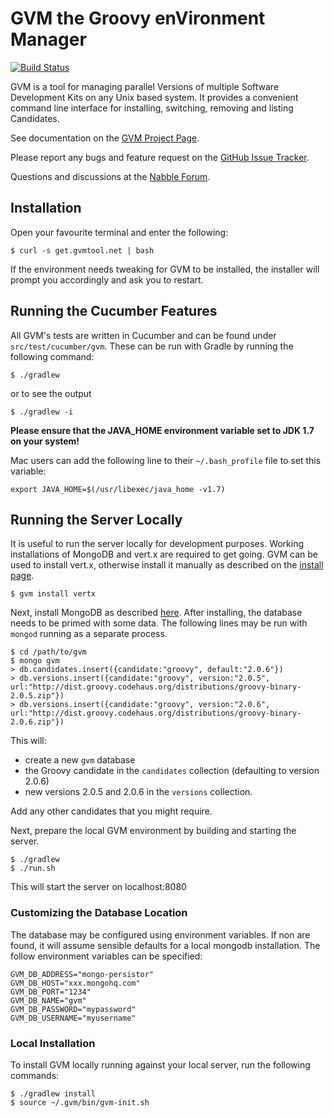 # GVM the Groovy enVironment Manager

[![Build Status](https://drone.io/github.com/gvmtool/gvm/status.png)](https://drone.io/github.com/gvmtool/gvm/latest)

<span id="mashape-button" data-api="groovy-environment-manager" data-name="marcovermeulen" data-icon="1"></span>
<script src="https://www.mashape.com/embed/button.js"></script>

GVM is a tool for managing parallel Versions of multiple Software Development Kits on any Unix based system. It provides a convenient command line interface for installing, switching, removing and listing Candidates.

See documentation on the [GVM Project Page](http://gvmtool.net).

Please report any bugs and feature request on the [GitHub Issue Tracker](https://github.com/gvmtool/gvm/issues).

Questions and discussions at the [Nabble Forum](http://forum.gvmtool.net).

## Installation

Open your favourite terminal and enter the following:

    $ curl -s get.gvmtool.net | bash

If the environment needs tweaking for GVM to be installed, the installer will prompt you accordingly and ask you to restart.

## Running the Cucumber Features

All GVM's tests are written in Cucumber and can be found under `src/test/cucumber/gvm`. These can be run with Gradle by running the following command:

    $ ./gradlew

or to see the output

	$ ./gradlew -i

__Please ensure that the JAVA_HOME environment variable set to JDK 1.7 on your system!__

Mac users can add the following line to their `~/.bash_profile` file to set this variable:

	export JAVA_HOME=$(/usr/libexec/java_home -v1.7)

## Running the Server Locally

It is useful to run the server locally for development purposes. Working installations of MongoDB and vert.x are required to get going. GVM can be used to install vert.x, otherwise install it manually as described on the [install page](http://vertx.io/install.html).

	$ gvm install vertx

Next, install MongoDB as described [here](http://www.mongodb.org/downloads). After installing, the database needs to be primed with some data. The following lines may be run with `mongod` running as a separate process.

	$ cd /path/to/gvm
	$ mongo gvm
	> db.candidates.insert({candidate:"groovy", default:"2.0.6"})
	> db.versions.insert({candidate:"groovy", version:"2.0.5", url:"http://dist.groovy.codehaus.org/distributions/groovy-binary-2.0.5.zip"})
	> db.versions.insert({candidate:"groovy", version:"2.0.6", url:"http://dist.groovy.codehaus.org/distributions/groovy-binary-2.0.6.zip"})

This will:

*   create a new `gvm` database
*   the Groovy candidate in the `candidates` collection (defaulting to version 2.0.6)
*   new versions 2.0.5 and 2.0.6 in the `versions` collection.

Add any other candidates that you might require.

Next, prepare the local GVM environment by building and starting the server.

	$ ./gradlew
	$ ./run.sh

This will start the server on localhost:8080

### Customizing the Database Location

The database may be configured using environment variables. If non are found, it will assume sensible defaults for a local mongodb installation. The follow environment variables can be specified:

    GVM_DB_ADDRESS="mongo-persistor"
    GVM_DB_HOST="xxx.mongohq.com"
    GVM_DB_PORT="1234"
    GVM_DB_NAME="gvm"
    GVM_DB_PASSWORD="mypassword"
    GVM_DB_USERNAME="myusername"

### Local Installation

To install GVM locally running against your local server, run the following commands:

	$ ./gradlew install
	$ source ~/.gvm/bin/gvm-init.sh
